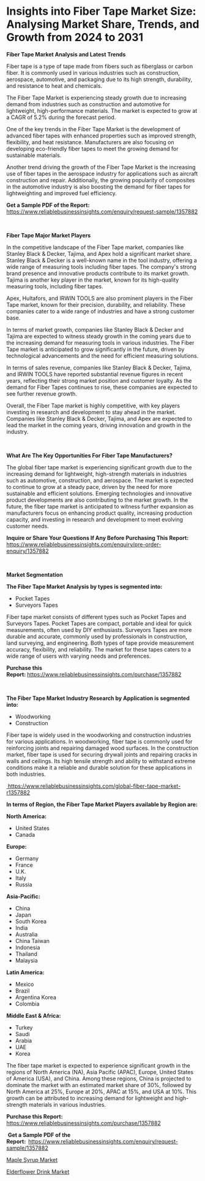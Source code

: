 <p><h1>Insights into Fiber Tape Market Size: Analysing Market Share, Trends, and Growth from 2024 to 2031</h1></p><p><strong>Fiber Tape Market Analysis and Latest Trends</strong></p>
<p><p>Fiber tape is a type of tape made from fibers such as fiberglass or carbon fiber. It is commonly used in various industries such as construction, aerospace, automotive, and packaging due to its high strength, durability, and resistance to heat and chemicals.</p><p>The Fiber Tape Market is experiencing steady growth due to increasing demand from industries such as construction and automotive for lightweight, high-performance materials. The market is expected to grow at a CAGR of 5.2% during the forecast period.</p><p>One of the key trends in the Fiber Tape Market is the development of advanced fiber tapes with enhanced properties such as improved strength, flexibility, and heat resistance. Manufacturers are also focusing on developing eco-friendly fiber tapes to meet the growing demand for sustainable materials.</p><p>Another trend driving the growth of the Fiber Tape Market is the increasing use of fiber tapes in the aerospace industry for applications such as aircraft construction and repair. Additionally, the growing popularity of composites in the automotive industry is also boosting the demand for fiber tapes for lightweighting and improved fuel efficiency.</p></p>
<p><strong>Get a Sample PDF of the Report:&nbsp;</strong> <a href="https://www.reliablebusinessinsights.com/enquiry/request-sample/1357882">https://www.reliablebusinessinsights.com/enquiry/request-sample/1357882</a></p>
<p>&nbsp;</p>
<p><strong>Fiber Tape Major Market Players</strong></p>
<p><p>In the competitive landscape of the Fiber Tape market, companies like Stanley Black & Decker, Tajima, and Apex hold a significant market share. Stanley Black & Decker is a well-known name in the tool industry, offering a wide range of measuring tools including fiber tapes. The company's strong brand presence and innovative products contribute to its market growth. Tajima is another key player in the market, known for its high-quality measuring tools, including fiber tapes.</p><p>Apex, Hultafors, and IRWIN TOOLS are also prominent players in the Fiber Tape market, known for their precision, durability, and reliability. These companies cater to a wide range of industries and have a strong customer base.</p><p>In terms of market growth, companies like Stanley Black & Decker and Tajima are expected to witness steady growth in the coming years due to the increasing demand for measuring tools in various industries. The Fiber Tape market is anticipated to grow significantly in the future, driven by technological advancements and the need for efficient measuring solutions.</p><p>In terms of sales revenue, companies like Stanley Black & Decker, Tajima, and IRWIN TOOLS have reported substantial revenue figures in recent years, reflecting their strong market position and customer loyalty. As the demand for Fiber Tapes continues to rise, these companies are expected to see further revenue growth.</p><p>Overall, the Fiber Tape market is highly competitive, with key players investing in research and development to stay ahead in the market. Companies like Stanley Black & Decker, Tajima, and Apex are expected to lead the market in the coming years, driving innovation and growth in the industry.</p></p>
<p>&nbsp;</p>
<p><strong>What Are The Key Opportunities For Fiber Tape Manufacturers?</strong></p>
<p><p>The global fiber tape market is experiencing significant growth due to the increasing demand for lightweight, high-strength materials in industries such as automotive, construction, and aerospace. The market is expected to continue to grow at a steady pace, driven by the need for more sustainable and efficient solutions. Emerging technologies and innovative product developments are also contributing to the market growth. In the future, the fiber tape market is anticipated to witness further expansion as manufacturers focus on enhancing product quality, increasing production capacity, and investing in research and development to meet evolving customer needs.</p></p>
<p><strong>Inquire or Share Your Questions If Any Before Purchasing This Report:</strong> <a href="https://www.reliablebusinessinsights.com/enquiry/pre-order-enquiry/1357882">https://www.reliablebusinessinsights.com/enquiry/pre-order-enquiry/1357882</a></p>
<p>&nbsp;</p>
<p><strong>Market Segmentation</strong></p>
<p><strong>The Fiber Tape Market Analysis by types is segmented into:</strong></p>
<p><ul><li>Pocket Tapes</li><li>Surveyors Tapes</li></ul></p>
<p><p>Fiber tape market consists of different types such as Pocket Tapes and Surveyors Tapes. Pocket Tapes are compact, portable and ideal for quick measurements, often used by DIY enthusiasts. Surveyors Tapes are more durable and accurate, commonly used by professionals in construction, land surveying, and engineering. Both types of tape provide measurement accuracy, flexibility, and reliability. The market for these tapes caters to a wide range of users with varying needs and preferences.</p></p>
<p><strong>Purchase this Report:&nbsp;</strong><a href="https://www.reliablebusinessinsights.com/purchase/1357882">https://www.reliablebusinessinsights.com/purchase/1357882</a></p>
<p>&nbsp;</p>
<p><strong>The Fiber Tape Market Industry Research by Application is segmented into:</strong></p>
<p><ul><li>Woodworking</li><li>Construction</li></ul></p>
<p><p>Fiber tape is widely used in the woodworking and construction industries for various applications. In woodworking, fiber tape is commonly used for reinforcing joints and repairing damaged wood surfaces. In the construction market, fiber tape is used for securing drywall joints and repairing cracks in walls and ceilings. Its high tensile strength and ability to withstand extreme conditions make it a reliable and durable solution for these applications in both industries.</p></p>
<p><a href="https://www.reliablebusinessinsights.com/global-fiber-tape-market-r1357882">&nbsp;https://www.reliablebusinessinsights.com/global-fiber-tape-market-r1357882</a></p>
<p><strong>In terms of Region, the Fiber Tape Market Players available by Region are:</strong></p>
<p>
    <p> <strong> North America: </strong>
        <ul>
            <li>United States</li>
            <li>Canada</li>
        </ul>
        </p> 
    <p> <strong> Europe: </strong>
        <ul>
            <li>Germany</li>
            <li>France</li>
            <li>U.K.</li>
            <li>Italy</li>
            <li>Russia</li>
        </ul>
        </p> 
    <p> <strong> Asia-Pacific: </strong>
        <ul>
            <li>China</li>
            <li>Japan</li>
            <li>South Korea</li>
            <li>India</li>
            <li>Australia</li>
            <li>China Taiwan</li>
            <li>Indonesia</li>
            <li>Thailand</li>
            <li>Malaysia</li>
        </ul>
        </p> 
    <p> <strong> Latin America: </strong>
        <ul>
            <li>Mexico</li>
            <li>Brazil</li>
            <li>Argentina Korea</li>
            <li>Colombia</li>
        </ul>
        </p> 
    <p> <strong> Middle East & Africa: </strong>
        <ul>
            <li>Turkey</li>
            <li>Saudi</li>
            <li>Arabia</li>
            <li>UAE</li>
            <li>Korea</li>
        </ul>
    </p>
    </p>
<p><p>The fiber tape market is expected to experience significant growth in the regions of North America (NA), Asia Pacific (APAC), Europe, United States of America (USA), and China. Among these regions, China is projected to dominate the market with an estimated market share of 30%, followed by North America at 25%, Europe at 20%, APAC at 15%, and USA at 10%. This growth can be attributed to increasing demand for lightweight and high-strength materials in various industries.</p></p>
<p><strong>Purchase this Report: </strong><a href="https://www.reliablebusinessinsights.com/purchase/1357882">https://www.reliablebusinessinsights.com/purchase/1357882</a></p>
<p>&nbsp;<strong>Get a Sample PDF of the Report:&nbsp;&nbsp;</strong><a href="https://www.reliablebusinessinsights.com/enquiry/request-sample/1357882">https://www.reliablebusinessinsights.com/enquiry/request-sample/1357882</a></p>
<p><strong></strong></p>
<p><p><a href="https://medium.com/@rontaybrewer02024/strategic-insights-into-global-maple-syrup-market-trends-2024-2031-covered-in-192-pages-6249fe264ff3">Maple Syrup Market</a></p><p><a href="https://medium.com/@polesdua.1/insights-into-the-elderflower-drink-market-market-players-market-size-geographical-regions-and-d42ad2c4112f">Elderflower Drink Market</a></p></p>